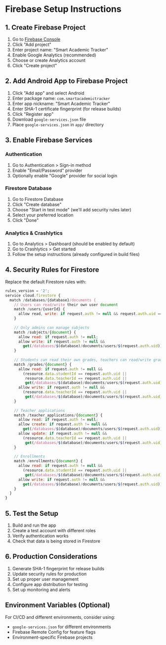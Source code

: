 # Firebase Setup Instructions

## 1. Create Firebase Project

1. Go to [Firebase Console](https://console.firebase.google.com/)
2. Click "Add project"
3. Enter project name: "Smart Academic Tracker" 
4. Enable Google Analytics (recommended)
5. Choose or create Analytics account
6. Click "Create project"

## 2. Add Android App to Firebase Project

1. Click "Add app" and select Android
2. Enter package name: `com.smartacademictracker`
3. Enter app nickname: "Smart Academic Tracker"
4. Enter SHA-1 certificate fingerprint (for release builds)
5. Click "Register app"
6. Download `google-services.json` file
7. Place `google-services.json` in `app/` directory

## 3. Enable Firebase Services

### Authentication
1. Go to Authentication > Sign-in method
2. Enable "Email/Password" provider
3. Optionally enable "Google" provider for social login

### Firestore Database
1. Go to Firestore Database
2. Click "Create database"
3. Choose "Start in test mode" (we'll add security rules later)
4. Select your preferred location
5. Click "Done"

### Analytics & Crashlytics
1. Go to Analytics > Dashboard (should be enabled by default)
2. Go to Crashlytics > Get started
3. Follow the setup instructions (already configured in build files)

## 4. Security Rules for Firestore

Replace the default Firestore rules with:

```javascript
rules_version = '2';
service cloud.firestore {
  match /databases/{database}/documents {
    // Users can read/write their own user document
    match /users/{userId} {
      allow read, write: if request.auth != null && request.auth.uid == userId;
    }
    
    // Only admins can manage subjects
    match /subjects/{document} {
      allow read: if request.auth != null;
      allow write: if request.auth != null && 
        get(/databases/$(database)/documents/users/$(request.auth.uid)).data.role == 'ADMIN';
    }
    
    // Students can read their own grades, teachers can read/write grades for their subjects
    match /grades/{document} {
      allow read: if request.auth != null && 
        (resource.data.studentId == request.auth.uid || 
         resource.data.teacherId == request.auth.uid ||
         get(/databases/$(database)/documents/users/$(request.auth.uid)).data.role == 'ADMIN');
      allow write: if request.auth != null && 
        (resource.data.teacherId == request.auth.uid ||
         get(/databases/$(database)/documents/users/$(request.auth.uid)).data.role == 'ADMIN');
    }
    
    // Teacher applications
    match /teacher_applications/{document} {
      allow read: if request.auth != null;
      allow create: if request.auth != null && 
        get(/databases/$(database)/documents/users/$(request.auth.uid)).data.role == 'TEACHER';
      allow update: if request.auth != null && 
        (resource.data.teacherId == request.auth.uid ||
         get(/databases/$(database)/documents/users/$(request.auth.uid)).data.role == 'ADMIN');
    }
    
    // Enrollments
    match /enrollments/{document} {
      allow read: if request.auth != null && 
        (resource.data.studentId == request.auth.uid ||
         get(/databases/$(database)/documents/users/$(request.auth.uid)).data.role in ['TEACHER', 'ADMIN']);
      allow write: if request.auth != null && 
        get(/databases/$(database)/documents/users/$(request.auth.uid)).data.role == 'ADMIN';
    }
  }
}
```

## 5. Test the Setup

1. Build and run the app
2. Create a test account with different roles
3. Verify authentication works
4. Check that data is being stored in Firestore

## 6. Production Considerations

1. Generate SHA-1 fingerprint for release builds
2. Update security rules for production
3. Set up proper user management
4. Configure app distribution for testing
5. Set up monitoring and alerts

## Environment Variables (Optional)

For CI/CD and different environments, consider using:
- `google-services.json` for different environments
- Firebase Remote Config for feature flags
- Environment-specific Firebase projects
